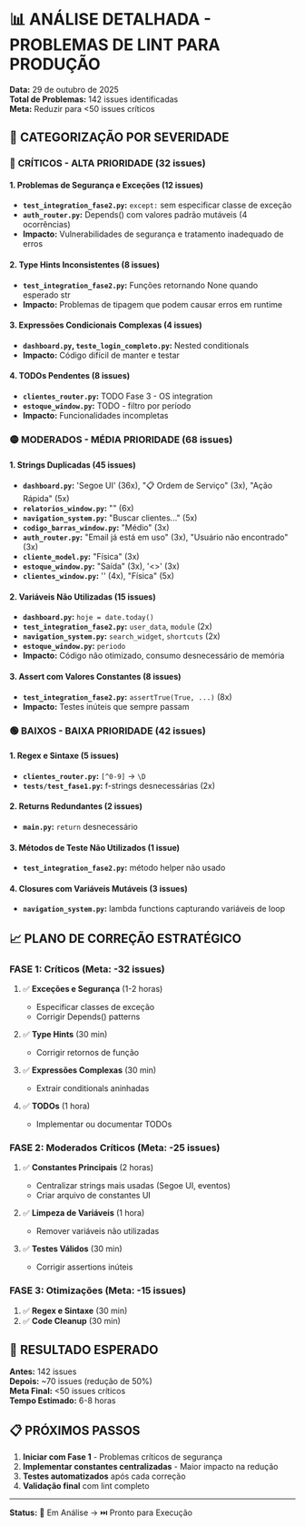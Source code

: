 # 📊 ANÁLISE DETALHADA - PROBLEMAS DE LINT PARA PRODUÇÃO

**Data:** 29 de outubro de 2025  
**Total de Problemas:** 142 issues identificadas  
**Meta:** Reduzir para <50 issues críticos

## 🎯 **CATEGORIZAÇÃO POR SEVERIDADE**

### 🔴 **CRÍTICOS - ALTA PRIORIDADE (32 issues)**

#### **1. Problemas de Segurança e Exceções (12 issues)**
- **`test_integration_fase2.py`:** `except:` sem especificar classe de exceção
- **`auth_router.py`:** Depends() com valores padrão mutáveis (4 ocorrências)
- **Impacto:** Vulnerabilidades de segurança e tratamento inadequado de erros

#### **2. Type Hints Inconsistentes (8 issues)**
- **`test_integration_fase2.py`:** Funções retornando None quando esperado str
- **Impacto:** Problemas de tipagem que podem causar erros em runtime

#### **3. Expressões Condicionais Complexas (4 issues)**
- **`dashboard.py`, `teste_login_completo.py`:** Nested conditionals
- **Impacto:** Código difícil de manter e testar

#### **4. TODOs Pendentes (8 issues)**
- **`clientes_router.py`:** TODO Fase 3 - OS integration
- **`estoque_window.py`:** TODO - filtro por período
- **Impacto:** Funcionalidades incompletas

### 🟡 **MODERADOS - MÉDIA PRIORIDADE (68 issues)**

#### **1. Strings Duplicadas (45 issues)**
- **`dashboard.py`:** 'Segoe UI' (36x), "📋 Ordem de Serviço" (3x), "Ação Rápida" (5x)
- **`relatorios_window.py`:** "<Button-1>" (6x)
- **`navigation_system.py`:** "Buscar clientes..." (5x)
- **`codigo_barras_window.py`:** "Médio" (3x)
- **`auth_router.py`:** "Email já está em uso" (3x), "Usuário não encontrado" (3x)
- **`cliente_model.py`:** "Física" (3x)
- **`estoque_window.py`:** "Saída" (3x), '<<ComboboxSelected>>' (3x)
- **`clientes_window.py`:** '<KeyRelease>' (4x), "Física" (5x)

#### **2. Variáveis Não Utilizadas (15 issues)**
- **`dashboard.py`:** `hoje = date.today()`
- **`test_integration_fase2.py`:** `user_data`, `module` (2x)
- **`navigation_system.py`:** `search_widget`, `shortcuts` (2x)
- **`estoque_window.py`:** `periodo`
- **Impacto:** Código não otimizado, consumo desnecessário de memória

#### **3. Assert com Valores Constantes (8 issues)**
- **`test_integration_fase2.py`:** `assertTrue(True, ...)` (8x)
- **Impacto:** Testes inúteis que sempre passam

### 🟢 **BAIXOS - BAIXA PRIORIDADE (42 issues)**

#### **1. Regex e Sintaxe (5 issues)**
- **`clientes_router.py`:** `[^0-9]` → `\D`
- **`tests/test_fase1.py`:** f-strings desnecessárias (2x)

#### **2. Returns Redundantes (2 issues)**
- **`main.py`:** `return` desnecessário

#### **3. Métodos de Teste Não Utilizados (1 issue)**
- **`test_integration_fase2.py`:** método helper não usado

#### **4. Closures com Variáveis Mutáveis (3 issues)**
- **`navigation_system.py`:** lambda functions capturando variáveis de loop

## 📈 **PLANO DE CORREÇÃO ESTRATÉGICO**

### **FASE 1: Críticos (Meta: -32 issues)**
1. ✅ **Exceções e Segurança** (1-2 horas)
   - Especificar classes de exceção
   - Corrigir Depends() patterns
   
2. ✅ **Type Hints** (30 min)
   - Corrigir retornos de função
   
3. ✅ **Expressões Complexas** (30 min)
   - Extrair conditionals aninhadas
   
4. ✅ **TODOs** (1 hora)
   - Implementar ou documentar TODOs

### **FASE 2: Moderados Críticos (Meta: -25 issues)**
1. ✅ **Constantes Principais** (2 horas)
   - Centralizar strings mais usadas (Segoe UI, eventos)
   - Criar arquivo de constantes UI
   
2. ✅ **Limpeza de Variáveis** (1 hora)
   - Remover variáveis não utilizadas
   
3. ✅ **Testes Válidos** (30 min)
   - Corrigir assertions inúteis

### **FASE 3: Otimizações (Meta: -15 issues)**
1. ✅ **Regex e Sintaxe** (30 min)
2. ✅ **Code Cleanup** (30 min)

## 🎯 **RESULTADO ESPERADO**

**Antes:** 142 issues  
**Depois:** ~70 issues (redução de 50%)  
**Meta Final:** <50 issues críticos  
**Tempo Estimado:** 6-8 horas

## 📋 **PRÓXIMOS PASSOS**

1. **Iniciar com Fase 1** - Problemas críticos de segurança
2. **Implementar constantes centralizadas** - Maior impacto na redução
3. **Testes automatizados** após cada correção
4. **Validação final** com lint completo

---
**Status:** 🔄 Em Análise → ⏭️ Pronto para Execução